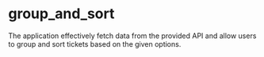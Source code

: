 # group_and_sort
The application effectively fetch data from the provided API and allow users to group and sort tickets based on the given options.
